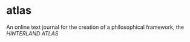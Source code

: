 # atlas
An online text journal for the creation of a philosophical framework, the *HINTERLAND ATLAS*